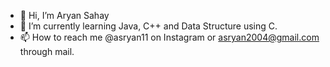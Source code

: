 - 👋 Hi, I’m Aryan Sahay
- 🌱 I’m currently learning Java, C++ and Data Structure using C.
- 📫 How to reach me @asryan11 on Instagram or asryan2004@gmail.com through mail.

<!---
asryan11/asryan11 is a ✨ special ✨ repository because its `README.md` (this file) appears on your GitHub profile.
You can click the Preview link to take a look at your changes.
--->
